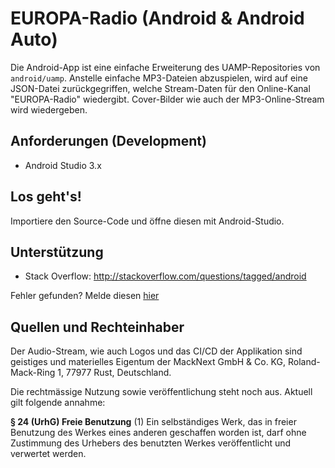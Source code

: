 EUROPA-Radio  (Android & Android Auto)
=====================================

Die Android-App ist eine einfache Erweiterung des UAMP-Repositories von ``android/uamp``. Anstelle einfache MP3-Dateien abzuspielen, wird auf eine JSON-Datei zurückgegriffen, welche Stream-Daten für den Online-Kanal "EUROPA-Radio" wiedergibt. Cover-Bilder wie auch der MP3-Online-Stream wird wiedergeben.


Anforderungen (Development)
--------------

- Android Studio 3.x

Los geht's!
---------------

Importiere den Source-Code und öffne diesen mit Android-Studio.

Unterstützung
-------

- Stack Overflow: http://stackoverflow.com/questions/tagged/android

Fehler gefunden? Melde diesen
[hier](https://github.com/herbertvonkaramalz/europaradio/issues)


Quellen und Rechteinhaber
-----

Der Audio-Stream, wie auch Logos und das CI/CD der Applikation sind geistiges und materielles Eigentum der MackNext GmbH & Co. KG, Roland-Mack-Ring 1, 77977 Rust, Deutschland. 

Die rechtmässige Nutzung sowie veröffentlichung steht noch aus. Aktuell gilt folgende annahme: 

<b>§ 24 (UrhG)
Freie Benutzung</b>
(1) Ein selbständiges Werk, das in freier Benutzung des Werkes eines anderen geschaffen worden ist, darf ohne Zustimmung des Urhebers des benutzten Werkes veröffentlicht und verwertet werden.

